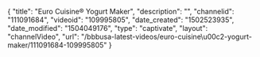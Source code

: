 {
    "title": "Euro Cuisine&reg; Yogurt Maker",
    "description": "",
    "channelid": "111091684",
    "videoid": "109995805",
    "date_created": "1502523935",
    "date_modified": "1504049176",
    "type": "captivate",
    "layout": "channelVideo",
    "url": "\/bbbusa-latest-videos\/euro-cuisine\u00c2-yogurt-maker\/111091684-109995805"
}